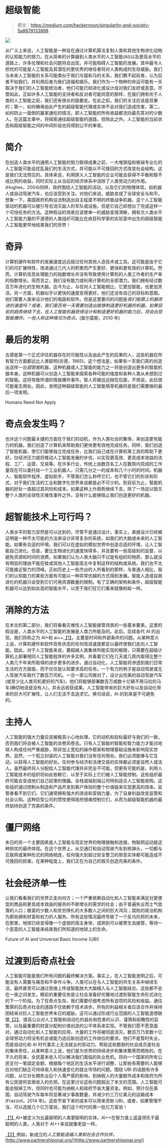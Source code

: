 # 超级智能

> 原文：<https://medium.com/hackernoon/singularity-and-society-5a8679133888>

![](img/00ef472aa1cc1615f246bf089a2d3a95.png)

从广义上来说，人工智能是一种旨在通过计算机算法复制人类和其他生物进化动物的认知能力的努力。在从简单的计算器到人类水平的人工智能(AI)以及更高水平的道路上，许多伦理和社会问题将会出现，并可能阻碍人工智能的发展。其中最令人担忧的可能是人工智能及其潜在的更优秀的继任者将对人类构成的生存威胁。我们与未来人工智能的关系可能类似于我们与猿和马的关系，我们瞧不起前者，认为后者不如我们，并利用后者为我们造福和娱乐。我们作为一个物种的命运可能有一天取决于我们的人工智能统治者，他们可能已经进化或设计成对我们友好或恶意。尽管如此，正如许多人工智能的支持者和反对者可能同意的那样，在我们拥有优于人类的人工智能之前，我们还有很长的路要走。在此之前，我们的关注应该是双重的；第一，如何确保由此产生的超级智能代理或实体不会对我们造成伤害，第二，如何防止一面倒的赢家通吃的情况，即人工智能的所有收益都流向最先答对的少数人。在这篇文章中，将探索通往超级智能的道路，但除此之外，人工智能的当前状态和超级智能之间的中间阶段也将得到公平的审查。

# **简介**

在创造人类水平的通用人工智能的努力取得成果之前，一大堆狭隘和极端专业化的人工智能可能会扰乱我们的生活方式，并可能以不可挽回的方式改变社会结构，这是我们无法预见的。具体来说，利用狭义人工智能的企业可能会获得不平衡和极不成比例的收益，同时实际上从当前的经济体系中消除了人类劳动力的作用。(Hughes，2004)同样，政府围绕人工智能的活动，以及它们的物理体现，如机器人或自动驾驶汽车，也应该受到关注。对他们来说，威胁变成了全球安全与和平。想象一下，美国政府机构设法制造出自主程度不明的终极战争机器。这个人工智能驱动的机器可以被引导去消灭敌人的军队或设施，但是它自己却想出了完成这样一个可怕任务的方法。这种假设的场景应该使单一的威胁变得清晰，拥有次人类水平人工智能力量的不道德的人类组织可能比在疯狂科学家的实验室中出生的超级智能人工智能更早地结束我们的世界！

# 奇异

计算机硬件和软件的发展速度远远超过任何其他人造技术或工具。这可能是由于它们的可扩展特性，改进通过几代人的积累而产生更好、更快和更有效的计算机。然而，计算机信息处理能力的指数增长并没有导致使用计算机的人类工作者的生产率的指数增长。简而言之，我们没有能力或利用计算机的全部潜力。我们拥有经过数百万年进化的生物大脑，迄今为止，与任何人工智能相比，它更加智能，也更加灵活。另一方面，机器似乎以更快的速度变得更好。他们还没有自己的目标和意图。他们需要人类来设计他们的电路和软件。但是这里要问的问题是*我们能跟上机器改进的速度吗？*或者，我们是否有一天需要创造出能够制造更好机器的机器。如果目前的趋势继续下去，在人工智能机器获得设计和制造更好机器的能力后，将会出现智能爆炸。一些人称这种情况为*奇点。*(查尔莫斯，2010 年)

# 最后的发明

古德是第一个正式评估机器存在的可能性以及由此产生的后果的人，这些机器在所有智力方面都远比人类聪明(古德，1965)。这个想法是，如果有一天我们真的创造出这样一台*超智能*机器，这种机器或人工智能的能力之一将是创造出更多的智能机器本身。这种机器可以创造人工智能来探索各种可能的维度和各种人类从未想到过的智能。这将导致所谓的情报爆炸事件。智人将被远远抛在后面，不用说，此后很可能毫无用处。因此，发明这种超级智能的人工智能萌芽机器将是我们需要做的最后一项发明。

Humans Need Not Apply

# 奇点会发生吗？

也许这个问题最关键的方面在于我们的动机，作为人类社会的集体，来创造更有能力的机器。我们创造了计算机来帮助我们更快更有效地完成任务。同样，我们创造了智能机器，使它们能够独立完成任务，比我们自己或在计算机等工具的帮助下更好。仅经济压力就将推动人工智能发展的步伐，以实现更高效、更具成本效益的流程、工厂、运营、交易等。在许多行业，传统上由数百名工人在数周内完成的工作量现在可以委托给一个工业机器人，只需几分之一的成本和几个小时的时间。机器人、智能软件程序、虚拟助手，不管我们怎么称呼它们，也不管它们的形状和形式，对于我们生活的工业和数字化世界来说都是必不可少的。到目前为止，智能机器的好处一直超过其风险和成本。如果这种上升趋势继续下去，除了一场足以毁灭整个人类的全球性灾难性事件之外，没有什么能够阻止我们创造更好的机器。

# 超智能技术上可行吗？

人类水平的智力显然是可以达到的，尽管不是通过设计。事实上，直接设计已经被证明是一种不太可能的方法来设计非常复杂的系统，如我们的大脑或未来的人工智能。如果有合适的环境，我们可以在虚拟的模拟世界中创造合适的环境，让人工智能自己进化。但是，要比生物进化的速度快得多，并且要有一些高级别的监督，以避免资源和时间的浪费。如果我们认为人类大脑只不过是有组织的物质，那么就没有明显的理由不能在硅或其他人工智能宿主中复制这样的结构或系统。我们也不太可能接近智力的顶峰。正如历史上一些杰出的人所看到的那样，与普通人相比，我们的认知能力的某些方面有可能以一种异常优越的方式得到发展。智能人造或自我进化的机器只会受到它们可用资源数量的限制。有了正确的架构和条件，超级智能机器可以达到如此高的智能水平，以至于我们在它们看来就像蚂蚁一样。

# 消除的方法

在本文的第二部分，我们将看看灾难性人工智能接管场景的一些基本要素。这里的假设是，人类水平的人工智能的发展是人类力所能及的。此后，后续各代 AI 的出现，我们将称之为 AI+和 ai++[【1】](#_ftn1)，主要是时间和外部条件的问题。从某种意义上说，计算机硬件和软件现有状态的任何改进速度都足以最终使我们走向人工智能。因此，对于人工智能来说，要超越人类集体所能实现的极限，只需要在超级计算机上部署相同人工智能程序的许多实例，并看着它们在几天或几周内取得比整个人类几千年来所取得的进步更多的进步。通过自动化，人工智能将渗透到我们日常生活的方方面面，而不仅仅是认知要求高的任务。一个有力的例子是自动驾驶或无人驾驶汽车取代了数百万司机。一旦一家公司做对了，设计出完美的自动驾驶汽车(或至少比人类司机更好的汽车)，他们将能够部署数百万或数十亿辆不用马拉的马车(确切地说是没有人)，并永远收获成果。人工智能带来的巨大好处以及自动化带来的巨大可扩展性，让人们无法不去追求它。换句话说，AI 的到来是不可避免的。

# 主持人

人工智能的强大力量应该被极其小心地处理，它的动机和目标最好与我们的一致，否则我们将会被人工智能的龙卷风卷去。只有人工智能的智能和智力能力才能对地球人构成任何严重威胁，除非加上宽松的操作框架和物理基础设施来影响现实世界。显然，一个孤立封装的人工智能对我们没有任何用处。我们必须能够与它互动，以获得人工智能的好处。任何参与经济和法律交易的实体都必须是自然人或法人。虽然最终将人分配给人工智能代理并非完全不可能，但更有可能的是，利用人工智能技术的组织将如此依赖它，以至于实际上它们被人工智能控制。这些组织最终可能会变成他们自己奴隶的傀儡。全栈或端到端公司特别适合人工智能收购。这些组织通过控制从制造和产品开发到客户体验的整个价值链来实现更高的效率。监管者看不到它们，它们通常拥有强大的游说和营销力量，为了自身利益改变监管和社会认知。这种巨型公司的惯性使得政府很难控制它们，从而为超级智能机器的最终劫持创造了完美的条件。

# 僵尸网络

末日的另一个主要因素是人工智能与现实世界的物理接触和连接。物联网运动是这种担忧的最终体现。在这个世界上，从交通灯和自动驾驶汽车到核弹头，一切都与互联网或某种形式的网络相连，任何强大到超过安全警卫的邪恶实体都可能造成不可挽回的损害。在某种程度上，我们正在为自己的毁灭创造完美的条件。

# 社会经济单一性

让我们看看我们的世界正走向何方；一个严重依赖自动化和人工智能来满足对更便宜的商品和更具成本效益的服务的不断增长的需求的社会；由于普遍失业而士气低落的人口；极富的少数人和贫穷挣扎的大多数人之间的巨大鸿沟；腐败的政治机构为那些拥有财富和权力的人服务。所有这些情况最终导致了一个反乌托邦的未来，在那里，地球已经变得像一个虚弱的宿主身体，成熟到可以被寄生虫接管，等待一个恶意的人工智能来结束我们所知道的地球上的生命。

Future of AI and Universal Basic Income (UBI)

# 过渡到后奇点社会

人工智能可能是我们所有问题的最终解决方案。事实上，在人工智能发明之后，可能没有人需要与痛苦和不幸作斗争。人类可以在与人工智能的共生关系中继续生活，最终甚至可以通过思维上传或智能放大大脑植入与人工智能结合。这些都不会在一夜之间发生。眼前的重要任务是让社会准备好优雅地过渡到智能生命形式进化的下一个阶段。为了在奇点生存，我们需要仔细考虑所有选项的风险和收益。通往繁荣的后奇点社会的道路不仅依赖于技术进步。所有的利益相关者应该合作并保持团结来对抗人工智能世界末日的威胁。这可以通过形成行业范围的人工智能道德联盟[【2】](#_ftn2)、提高公众对人工智能和自动化的益处和危害的认识、谨慎和前瞻性的监管，以及最重要的财富分配和价值创造的公平体系来实现。不管我们愿不愿意面对，通过自动化和人工智能的应用，大量的工作将被彻底消灭。数百万乃至数十亿全球劳动力将没有机会或能力适应新创造的工作岗位的要求。他们不是暂时失业，而是自动化和 AI 时代事实上无法就业的劳动力。帮助这些脆弱的社会成员是社会的集体责任，从某种意义上说，他们是为世界的持续进步和集体繁荣而牺牲的。在不久的将来，全民基本收入可以解决我们面临的失业危机。将向一个国家的所有公民支付一笔固定金额，根据每个地区的生活水平进行调整，让那些有需要的人能够应对他们缺乏可持续收入和快速变化的就业市场的问题。围绕 UBI 的话题有许多问题，从它对长期失业后个人尊严感的影响，到纳税人的大量额外成本和政府为所有公民提供宜居收入的负担。在这里讨论这些问题超出了本文的范围。人工智能可能会毁掉工作，但同时也可能为纳税人和政府节省大量资金。例如，预计仅在美国，自动驾驶汽车每年将显著减少事故数量，并减少约三万亿美元的运输成本(Frazzoli，2014 年)。这些节省下来的成本可以用来资助 UBI，或者，如果管理不当，可以造就几个亿万富翁，我们这个时代的第一批亿万富翁！

[【1】](#_ftnref1)AI+被定义为比最聪明的人类更聪明的实体。AI++在智力谱上遥遥领先于最聪明的人类，人类对于 AI++来说就像老鼠一样。

[【2】](#_ftnref2)例如，新成立的*人工智能造福人类和社会合作伙伴*，[http://www.partnershiponai.org/](http://www.partnershiponai.org/)